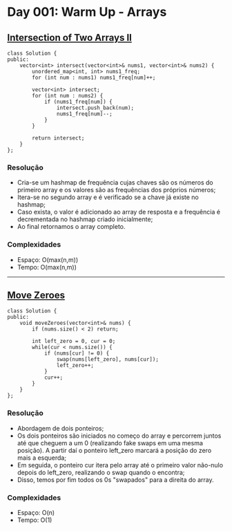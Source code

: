 # Day 001: Warm Up - Arrays

## [Intersection of Two Arrays II](https://leetcode.com/problems/intersection-of-two-arrays-ii/)

```cpp=
class Solution {
public:
    vector<int> intersect(vector<int>& nums1, vector<int>& nums2) {
        unordered_map<int, int> nums1_freq;
        for (int num : nums1) nums1_freq[num]++;
        
        vector<int> intersect;
        for (int num : nums2) {
            if (nums1_freq[num]) {
                intersect.push_back(num);
                nums1_freq[num]--;
            }
        }
        
        return intersect;
    }
};
```

### Resolução
* Cria-se um hashmap de frequência cujas chaves são os números do primeiro array e os valores são as frequências dos próprios números;
* Itera-se no segundo array e é verificado se a chave já existe no hashmap;
* Caso exista, o valor é adicionado ao array de resposta e a frequência é decrementada no hashmap criado inicialmente;
* Ao final retornamos o array completo.

### Complexidades
* Espaço: O(max(n,m))
* Tempo: O(max(n,m))

---

## [Move Zeroes](https://leetcode.com/problems/move-zeroes/)
```cpp=
class Solution {
public:
    void moveZeroes(vector<int>& nums) {
        if (nums.size() < 2) return;
        
        int left_zero = 0, cur = 0;
        while(cur < nums.size()) {
            if (nums[cur] != 0) {
                swap(nums[left_zero], nums[cur]);
                left_zero++;
            }
            cur++;
        }
    }
};
```

### Resolução
* Abordagem de dois ponteiros;
* Os dois ponteiros são iniciados no começo do array e percorrem juntos até que cheguem a um 0 (realizando fake swaps em uma mesma posição). A partir daí o ponteiro left_zero marcará a posição do zero mais a esquerda;
* Em seguida, o ponteiro cur itera pelo array até o primeiro valor não-nulo depois do left_zero, realizando o swap quando o encontra;
* Disso, temos por fim todos os 0s "swapados" para a direita do array.

### Complexidades
* Espaço: O(n)
* Tempo: O(1)